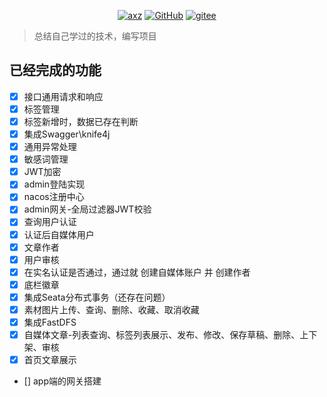 <p align="center">
    <a href="https://axz.plus/" target="_blank"><img alt="axz" src="https://img.shields.io/badge/axz-d05577?style=flat-square&logo=axz"></a>
    <a href="https://github.com/iaxz/" target="_blank"><img alt="GitHub" src="https://img.shields.io/badge/GitHub-axz-d05577?style=flat-square&logo=github"></a>
    <a href="https://gitee.com/iaxz/" target="_blank"><img alt="gitee" src="https://img.shields.io/badge/gitee-axz-d05577?style=flat-square&logo=gitee"></a>
</p>

> 总结自己学过的技术，编写项目
## 已经完成的功能
- [x] 接口通用请求和响应
- [x] 标签管理
- [x] 标签新增时，数据已存在判断
- [x] 集成Swagger\knife4j
- [x] 通用异常处理
- [x] 敏感词管理
- [x] JWT加密
- [x] admin登陆实现
- [x] nacos注册中心
- [x] admin网关-全局过滤器JWT校验
- [x] 查询用户认证
- [x] 认证后自媒体用户
- [x] 文章作者
- [x] 用户审核
- [x] 在实名认证是否通过，通过就 创建自媒体账户 并 创建作者
- [x] 底栏徽章
- [x] 集成Seata分布式事务（还存在问题）
- [x] 素材图片上传、查询、删除、收藏、取消收藏
- [x] 集成FastDFS
- [x] 自媒体文章-列表查询、标签列表展示、发布、修改、保存草稿、删除、上下架、审核
- [x] 首页文章展示
- [] app端的网关搭建
